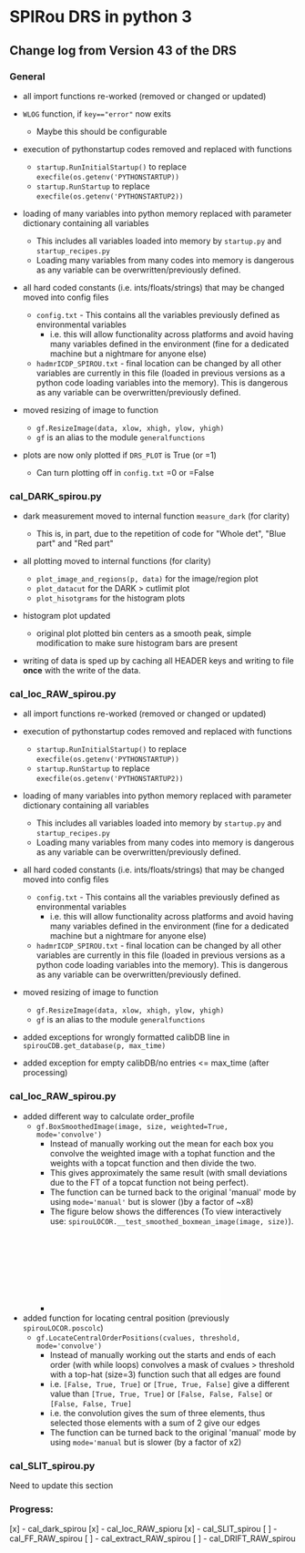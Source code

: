 # SPIRou DRS in python 3


## Change log from Version 43 of the DRS

### General

- all import functions re-worked (removed or changed or updated)

- `WLOG` function, if `key=="error"` now exits
    - Maybe this should be configurable

- execution of pythonstartup codes removed and replaced with functions
    - `startup.RunInitialStartup()` to replace `execfile(os.getenv('PYTHONSTARTUP))`
    - `startup.RunStartup` to replace `execfile(os.getenv('PYTHONSTARTUP2))`

- loading of many variables into python memory replaced with parameter dictionary containing all variables
    - This includes all variables loaded into memory by `startup.py` and `startup_recipes.py`
    - Loading many variables from many codes into memory is dangerous as any variable can be overwritten/previously defined.

- all hard coded constants (i.e. ints/floats/strings) that may be changed moved into config files
    - `config.txt` - This contains all the variables previously defined as environmental variables
        - i.e. this will allow functionality across platforms and avoid having many variables defined in the environment (fine for a dedicated machine but a nightmare for anyone else)
    - `hadmrICDP_SPIROU.txt` - final location can be changed by all other variables are currently in this file (loaded in previous versions as a python code loading variables into the memory). This is dangerous as any variable can be overwritten/previously defined.

- moved resizing of image to function
    - `gf.ResizeImage(data, xlow, xhigh, ylow, yhigh)`
    - `gf` is an alias to the module `generalfunctions`

- plots are now only plotted if `DRS_PLOT` is True (or =1)
    - Can turn plotting off in `config.txt` =0 or =False


### cal_DARK_spirou.py

- dark measurement moved to internal function `measure_dark` (for clarity)
     - This is, in part, due to the repetition of code for "Whole det", "Blue part" and "Red part"

- all plotting moved to internal functions (for clarity)
    - `plot_image_and_regions(p, data)` for the image/region plot
    - `plot_datacut` for the DARK > cutlimit plot
    - `plot_hisotgrams` for the histogram plots 
    
- histogram plot updated
    - original plot plotted bin centers as a smooth peak, simple modification to make sure histogram bars are present
    
- writing of data is sped up by caching all HEADER keys and writing to file **once** with the write of the data.


### cal_loc_RAW_spirou.py

- all import functions re-worked (removed or changed or updated)

- execution of pythonstartup codes removed and replaced with functions
    - `startup.RunInitialStartup()` to replace `execfile(os.getenv('PYTHONSTARTUP))`
    - `startup.RunStartup` to replace `execfile(os.getenv('PYTHONSTARTUP2))`

- loading of many variables into python memory replaced with parameter dictionary containing all variables
    - This includes all variables loaded into memory by `startup.py` and `startup_recipes.py`
    - Loading many variables from many codes into memory is dangerous as any variable can be overwritten/previously defined.

- all hard coded constants (i.e. ints/floats/strings) that may be changed moved into config files
    - `config.txt` - This contains all the variables previously defined as environmental variables
        - i.e. this will allow functionality across platforms and avoid having many variables defined in the environment (fine for a dedicated machine but a nightmare for anyone else)
    - `hadmrICDP_SPIROU.txt` - final location can be changed by all other variables are currently in this file (loaded in previous versions as a python code loading variables into the memory). This is dangerous as any variable can be overwritten/previously defined.

- moved resizing of image to function
    - `gf.ResizeImage(data, xlow, xhigh, ylow, yhigh)`
    - `gf` is an alias to the module `generalfunctions`

- added exceptions for wrongly formatted calibDB line in `spirouCDB.get_database(p, max_time)`

- added exception for empty calibDB/no entries <= max_time (after processing)

### cal_loc_RAW_spirou.py

- added different way to calculate order_profile
    - `gf.BoxSmoothedImage(image, size, weighted=True, mode='convolve')` 
        - Instead of manually working out the mean for each box you convolve the weighted image with a tophat function and the weights with a topcat function and then divide the two.
        - This gives approximately the same result (with small deviations due to the FT of a topcat function not being perfect).
        - The function can be turned back to the original 'manual' mode by using `mode='manual'` but is slower ()by a factor of ~x8)
        - The figure below shows the differences (To view interactively use: `spirouLOCOR.__test_smoothed_boxmean_image(image, size)`).
        - ![picture alt](../documentation/figures/OrderProfileCreation_convolve_vs_manual.pdf "Produced by running spirouLOCOR.__test_smoothed_boxmean_image")
- added function for locating central position (previously `spirouLOCOR.poscolc`)
    - `gf.LocateCentralOrderPositions(cvalues, threshold, mode='convolve')` 
        - Instead of manually working out the starts and ends of each order (with while loops) convolves a mask of cvalues > threshold with a top-hat (size=3) function such that all edges are found
        - i.e. `[False, True, True]` or `[True, True, False]` give a different value than `[True, True, True]` or `[False, False, False]` or `[False, False, True]`
        - i.e. the convolution gives the sum of three elements, thus selected those elements with a sum of 2 give our edges
        - The function can be turned back to the original 'manual' mode by using `mode='manual` but is slower (by a factor of x2)
        
### cal_SLIT_spirou.py

Need to update this section



### Progress:

[x] - cal_dark_spirou
[x] - cal_loc_RAW_spioru
[x] - cal_SLIT_spirou
[ ] - cal_FF_RAW_spirou
[ ] - cal_extract_RAW_spirou
[ ] - cal_DRIFT_RAW_spirou
